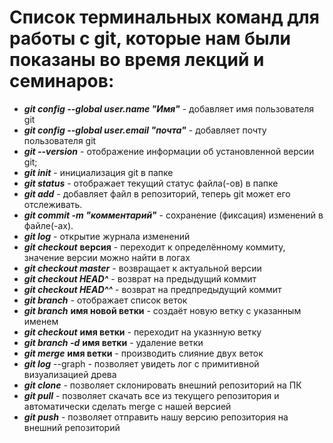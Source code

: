 # Список терминальных команд для работы с git, которые нам были показаны во время лекций и семинаров:
- ***git config --global user.name "Имя"*** - добавляет имя пользователя git
- ***git config --global user.email "почта"*** - добавляет почту пользователя git
- ***git --version*** - отображение информации об установленной версии git;
- ***git init*** - инициализация git в папке
- ***git status*** - отображает текущий статус файла(-ов) в папке
- ***git add*** - добавляет файл в репозиторий, теперь git может его отслеживать.
- ***git commit -m "комментарий"*** - сохранение (фиксация) изменений в файле(-ах).
- ***git log*** - открытие журнала изменений
- ***git checkout*** **версия** - переходит к определённому коммиту, значение версии можно найти в логах
- ***git checkout master*** - возвращает к актуальной версии
- ***git checkout HEAD^*** - возврат на предыдущий коммит
 - ***git checkout HEAD^^*** - возврат на предпредыдущий коммит
 - ***git branch*** - отображает список веток
 - ***git branch*** **имя новой ветки** - создаёт новую ветку с указанным именем
 - ***git checkout*** **имя ветки** - переходит на указнную ветку
 - ***git branch -d*** **имя ветки** - удаление ветки
 - ***git merge*** **имя ветки** - производить слияние двух веток
 - ***git log*** --graph - позволяет увидеть лог с примитивной визуализацией древа
 - ***git clone*** - позволяет склонировать внешний репозиторий на ПК
 - ***git pull*** - позволяет скачать все из текущего репозитория и автоматически сделать merge с нашей версией
 - ***git push*** - позволяет отправить нашу версию репозитория на внешний репозиторий
